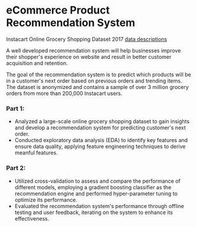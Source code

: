 # eCommerce Product Recommendation System
Instacart Online Grocery Shopping Dataset 2017 [data descriptions](https://gist.github.com/jeremystan/c3b39d947d9b88b3ccff3147dbcf6c6b)

A well developed recommendation system will help businesses improve their shopper's experience on website and result in better customer acquisition and retention.

The goal of the recommendation system is to predict which products will be in a customer's next order based on previous orders and trending items. The dataset is anonymized and contains a sample of over 3 million grocery orders from more than 200,000 Instacart users.

### Part 1:
* Analyzed a large-scale online grocery shopping dataset to gain insights and develop a recommendation system for predicting customer's next order.
* Conducted exploratory data analysis (EDA) to identify key features and ensure data quality, applying feature engineering techniques to derive meanful features.

### Part 2:
* Utilized cross-validation to assess and compare the performance of different models, employing a gradient boosting classifier as the recommendation engine and performed hyper-parameter tuning to optimize its performance.
* Evaluated the recommendation system's performance through offline testing and user feedback, iterating on the system to enhance its effectiveness.
